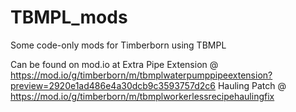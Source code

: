 # TBMPL_mods
 Some code-only mods for Timberborn using TBMPL

Can be found on mod.io at
Extra Pipe Extension @ https://mod.io/g/timberborn/m/tbmplwaterpumppipeextension?preview=2920e1ad486e4a30dcb9c3593757d2c6
Hauling Patch @ https://mod.io/g/timberborn/m/tbmplworkerlessrecipehaulingfix
